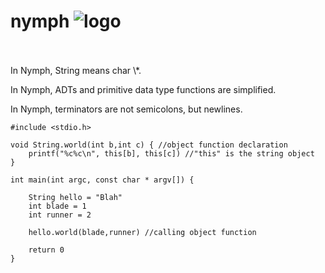 # nymph ![logo](http://icons.iconarchive.com/icons/iron-devil/ids-game-world/32/Fairy-icon.png)
<br/>
<br/>
In Nymph, String means char \*.

In Nymph, ADTs and primitive data type functions are simplified.

In Nymph, terminators are not semicolons, but newlines.
<br/>

    #include <stdio.h>

    void String.world(int b,int c) { //object function declaration
        printf("%c%c\n", this[b], this[c]) //"this" is the string object
    }

    int main(int argc, const char * argv[]) {

        String hello = "Blah"
        int blade = 1
        int runner = 2

        hello.world(blade,runner) //calling object function

        return 0
    }
